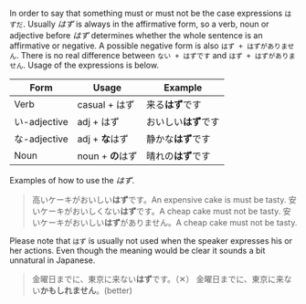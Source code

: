 In order to say that something must or must not be the case expressions `はずだ`. Usually *はず* is always in the affirmative form, so a verb, noun or adjective before *はず* determines whether the whole sentence is an affirmative or negative.
A possible negative form is also `はず + はずがありません`. There is no real difference between `ない + はずです` and `はず + はずがありません`.
Usage of the expressions is below.

|Form|Usage|Example|
|-|-|-|
|Verb|casual + はず|来る**はず**です|
|い-adjective|adj + はず|おいしい**はず**です|
|な-adjective|adj + **な**はず|静かな**はず**です|
|Noun|noun + **の**はず|晴れの**はず**です|

Examples of how to use the *はず*.
>高いケーキがおいしい**はず**です。An expensive cake is must be tasty.
>安いケーキがおいしくない**はず**です。A cheap cake must not be tasty.
>安いケーキがおいしい**はず**がありません。A cheap cake must not be tasty.

Please note that `はず` is usually not used when the speaker expresses his or her actions. Even though the meaning would be clear it sounds a bit unnatural in Japanese.
>金曜日までに、東京に来ない**はず**です。（✕）
>金曜日までに、東京に来ない**かもしれません**。(better)